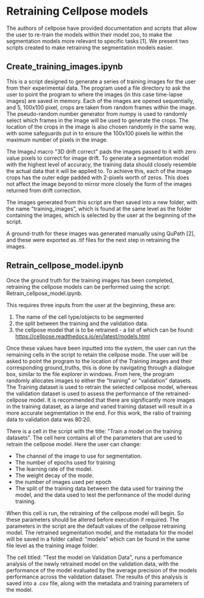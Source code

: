 # Retraining Cellpose models

The authors of cellpose have provided documentation and scripts that allow the user to re-train the models within their model zoo, to make the segmentation models more relevant to specific tasks [1]. We present two scripts created to make retraining the segmentation models easier. 

## Create_training_images.ipynb
This is a script designed to generate a series of training images for the user from their experimental data. The program used a file directory to ask the user to point the program to where the images (in this case time-lapse images) are saved in memory. Each of the images are opened sequentially, and 5, 100x100 pixel, crops are taken from random frames within the image. The pseudo-random number generator from numpy is used to randomly select which frames in the image will be used to generate the crops. The location of the crops in the image is also chosen randomly in the same way, with some safeguards put in to ensure the 100x100 pixels lie within the maximum number of pixels in the image. 

The ImageJ macro "3D drift correct" pads the images passed to it with zero value pixels to correct for image drift. To generate a segmentation model with the highest level of accuracy, the training data should closely resemble the actual data that it will be applied to. To achieve this, each of the image crops has the outer edge padded with 2-pixels worth of zeros. This does not affect the image beyond to mirror more closely the form of the images returned from drift correction.  

The images generated from this script are then saved into a new folder, with the name "training_images", which is found at the same level as the folder containing the images, which is selected by the user at the beginning of the script. 

A ground-truth for these images was generated manually using QuPath [2], and these were exported as .tif files for the next step in retraining the images. 


## Retrain_cellpose_model.ipynb
Once the ground truth for the training images has been completed, retraining the cellpose models can be performed using the script: Retrain_cellpose_model.ipynb. 

This requires three inputs from the user at the beginning, these are: 
  1. The name of the cell type/objects to be segmented
  2. the split between the training and the validation data.
  3. the cellpose model that is to be retrained - a list of which can be found: https://cellpose.readthedocs.io/en/latest/models.html 

Once these values have been inputted into the system, the user can run the remaining cells in the script to retain the cellpose mode. The user will be asked to point the program to the location of the Training images and their corresponding ground_truths, this is done by navigating through a dialogue box, similar to the file explorer in windows. From here, the program randomly allocates images to either the "training" or "validation" datasets. The Training dataset is used to retrain the selected cellpose model, whereas the validation dataset is used to assess the performance of the retrained-cellpose model. It is recommended that there are significantly more images in the training dataset, as a large and varied training dataset will result in a more accurate segmentation in the end. For this work, the ratio of training data to validation data was 80:20. 

There is a cell in the script with the title: "Train a model on the training datasets". 
The cell here contains all of the parameters that are used to retrain the cellpose model. Here the user can change: 
  - The channel of the image to use for segmentation.
  - The number of epochs used for training
  - The learning rate of the model.
  - The weight decay of the mode.
  - the number of images used per epoch
  - The split of the training data between the data used for training the model, and the data used to test the performance of the model during training.

When this cell is run, the retraining of the cellpose model will begin. So these parameters should be altered before execution if required. The parameters in the script are the default values of the cellpose retraining model. The retrained segmentation model, and the metadata for the model will be saved in a folder called: "models" which can be found in the same file level as the training image folder. 

The cell titled: "Test the model on Validation Data", runs a perfomance analysis of the newly retrained model on the validation data, with the performance of the model evaluated by the average precision of the models performance across the validation dataset. The results of this analysis is saved into a .csv file, along with the metadata and training parameters of the model. 

